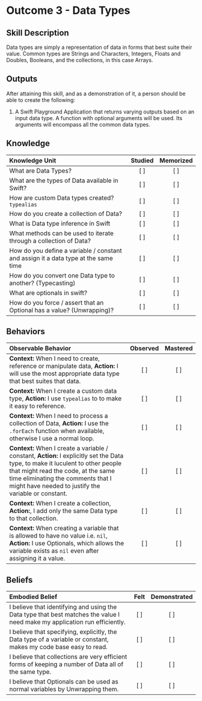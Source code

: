 # Outcome 3 - Data Types

Skill Description
------
Data types are simply a representation of data in forms that best suite their value. Common types are Strings and Characters, Integers, Floats and Doubles, Booleans, and the collections, in this case Arrays.

Outputs
-------
After attaining this skill, and as a demonstration of it, a person should be able to create the following:

1. A Swift Playground Application that returns varying outputs based on an input data type. A function with optional arguments will be used. Its arguments will encompass all the common data types.


## Knowledge

| Knowledge Unit   |      Studied      | Memorized |
|:-------------|:------------------:|:--------:|
| What are Data Types? | [ ] | [ ] |
| What are the types of Data available in Swift? | [ ] | [ ] |
| How are custom Data types created? `typealias` | [ ] | [ ] |
| How do you create a collection of Data? | [ ] | [ ] |
| What is Data type inference in Swift | [ ] | [ ] |
| What methods can be used to iterate through a collection of Data? | [ ] | [ ] |
| How do you define a variable / constant and assign it a data type at the same time | [ ] | [ ] |
| How do you convert one Data type to another? (Typecasting) | [ ] | [ ] |
| What are optionals in swift? | [ ] | [ ] |
| How do you force / assert that an Optional has a value? (Unwrapping)? | [ ] | [ ] |


## Behaviors

| Observable Behavior   |      Observed      | Mastered |
|:-------------|:------------------:|:--------:|
| **Context:** When I need to create, reference or manipulate data, **Action:** I will use the most appropriate data type that best suites that data. | [ ] | [ ] |
| **Context:** When I create a custom data type, **Action:** I use `typealias` to to make it easy to reference. | [ ] | [ ] |
| **Context:** When I need to process a collection of Data, **Action:** I use the `.forEach` function when available, otherwise I use a normal loop. | [ ] | [ ] |
| **Context:** When I create a variable / constant, **Action:** I explicitly set the Data type, to make it luculent to other people that might read the code, at the same time eliminating the comments that I might have needed to justify the variable or constant. | [ ] | [ ] |
| **Context:** When I create a collection, **Action:**, I add only the same Data type to that collection. | [ ] | [ ] |
| **Context:** When creating a variable that is allowed to have no value i.e. `nil`, **Action:** I use Optionals, which allows the variable exists as `nil` even after assigning it a value. | [  ] | [ ] |

## Beliefs

| Embodied Belief   |      Felt      | Demonstrated |
|:-------------|:------------------:|:--------:|
| I believe that identifying and using the Data type that best matches the value I need make my application run efficiently. | [ ] | [ ] |
| I believe that specifying, explicitly, the Data type of a variable or constant, makes my code base easy to read. | [ ] | [ ] |
| I believe that collections are very efficient forms of keeping a number of Data all of the same type. | [ ] | [ ] |
| I believe that Optionals can be used as normal variables by Unwrapping them. | [ ] | [ ] |
